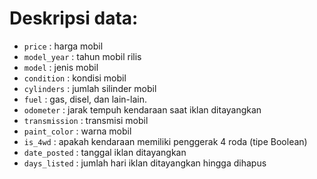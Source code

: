 # Deskripsi data:

- `price` : harga mobil
- `model_year` : tahun mobil rilis
- `model` : jenis mobil
- `condition` : kondisi mobil
- `cylinders` : jumlah silinder mobil
- `fuel` : gas, disel, dan lain-lain.
- `odometer` : jarak tempuh kendaraan saat iklan ditayangkan  
- `transmission` : transmisi mobil
- `paint_color` : warna mobil
- `is_4wd` : apakah kendaraan memiliki penggerak 4 roda (tipe Boolean)
- `date_posted` : tanggal iklan ditayangkan 
- `days_listed` : jumlah hari iklan ditayangkan hingga dihapus 
